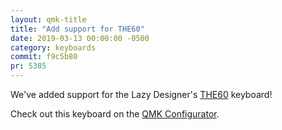 ```yaml
---
layout: qmk-title
title: "Add support for THE60"
date: 2019-03-13 00:00:00 -0500
category: keyboards
commit: f9c5b80
pr: 5385
---
```


We've added support for the Lazy Designer's [THE60](http://lazydesigners.cn) keyboard! 

Check out this keyboard on the [QMK Configurator](https://config.qmk.fm/#/lazydesigners/the60/LAYOUT_split_spc_split_bspc).
